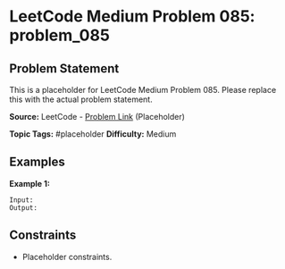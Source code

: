 # LeetCode Medium Problem 085: problem_085

## Problem Statement

This is a placeholder for LeetCode Medium Problem 085.
Please replace this with the actual problem statement.

**Source:** LeetCode - [Problem Link](https://leetcode.com/problems/problem-085/) (Placeholder)

**Topic Tags:** #placeholder
**Difficulty:** Medium

## Examples

**Example 1:**

```
Input:
Output:
```

## Constraints

- Placeholder constraints.

